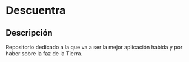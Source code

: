 # Descuentra
## Descripción
Repositorio dedicado a la que va a ser la mejor aplicación habida y por haber sobre la faz de la Tierra.
